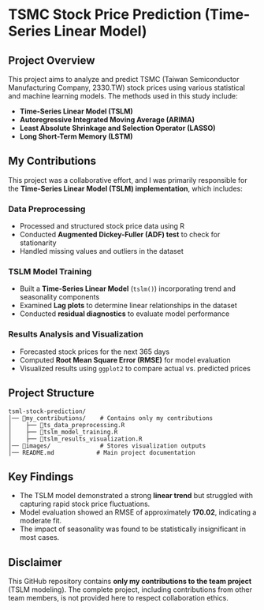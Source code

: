 # TSMC Stock Price Prediction (Time-Series Linear Model)

## Project Overview
This project aims to analyze and predict TSMC (Taiwan Semiconductor Manufacturing Company, 2330.TW) stock prices using various statistical and machine learning models. The methods used in this study include:
- **Time-Series Linear Model (TSLM)**
- **Autoregressive Integrated Moving Average (ARIMA)**
- **Least Absolute Shrinkage and Selection Operator (LASSO)**
- **Long Short-Term Memory (LSTM)**

## My Contributions
This project was a collaborative effort, and I was primarily responsible for the **Time-Series Linear Model (TSLM) implementation**, which includes:

### Data Preprocessing
- Processed and structured stock price data using R
- Conducted **Augmented Dickey-Fuller (ADF) test** to check for stationarity
- Handled missing values and outliers in the dataset

### TSLM Model Training
- Built a **Time-Series Linear Model** (`tslm()`) incorporating trend and seasonality components
- Examined **Lag plots** to determine linear relationships in the dataset
- Conducted **residual diagnostics** to evaluate model performance

### Results Analysis and Visualization
- Forecasted stock prices for the next 365 days
- Computed **Root Mean Square Error (RMSE)** for model evaluation
- Visualized results using `ggplot2` to compare actual vs. predicted prices

## Project Structure
```
tsml-stock-prediction/
│── 📂my_contributions/    # Contains only my contributions
│    ├── 📄ts_data_preprocessing.R
│    ├── 📄tslm_model_training.R
│    ├── 📄tslm_results_visualization.R
│── 📂images/              # Stores visualization outputs
│── README.md            # Main project documentation
```

## Key Findings
- The TSLM model demonstrated a strong **linear trend** but struggled with capturing rapid stock price fluctuations.
- Model evaluation showed an RMSE of approximately **170.02**, indicating a moderate fit.
- The impact of seasonality was found to be statistically insignificant in most cases.

## Disclaimer
This GitHub repository contains **only my contributions to the team project** (TSLM modeling). The complete project, including contributions from other team members, is not provided here to respect collaboration ethics.

